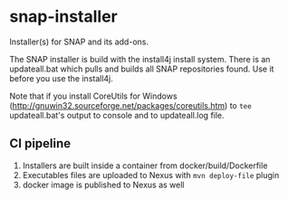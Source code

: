# snap-installer

Installer(s) for SNAP and its add-ons.

The SNAP installer is build with the install4j install system.
There is an updateall.bat which pulls and builds all SNAP repositories found.
Use it before you use the install4j.

Note that if you install CoreUtils for Windows (http://gnuwin32.sourceforge.net/packages/coreutils.htm)
to ``tee`` updateall.bat's output to console and to updateall.log file.

## CI pipeline

1. Installers are built inside a container from docker/build/Dockerfile
2. Executables files are uploaded to Nexus with `mvn deploy-file` plugin
3. docker image is published to Nexus as well